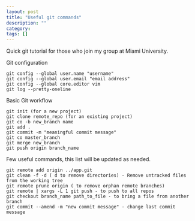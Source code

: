 ```yaml
---
layout: post
title: "Useful git commands"
description: ""
category:
tags: []
---
```

Quick git tutorial for those who join my group at Miami University.

Git configuration

	git config --global user.name "username"
	git config --global user.email "email address"
	git config --global core.editor vim
	git log --pretty-oneline

Basic Git workflow

	git init (for a new project)
	git clone remote_repo (for an existing project)
	git co -b new_branch name
	git add .
	git commit -m "meaningful commit message"
	git co master_branch
	git merge new_branch
	git push origin branch_name

Few useful commands, this list will be updated as needed.

	git remote add origin ../app.git
	git clean -f -d ( d to remove directories) - Remove untracked files from the working tree
	git remote prune origin ( to remove orphan remote branches)
	git remote | xargs -L 1 git push - to push to all repos
	git checkout branch_name path_to_file - to bring a file from another branch
	git commit --amend -m "new commit message" - change last commit message
